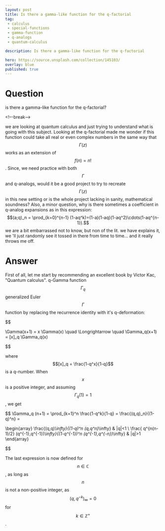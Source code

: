 ```yaml
---
layout: post
title: Is there a gamma-like function for the q-factorial
tag:
 - calculus
 - special-functions
 - gamma-function
 - q-analogs
 - quantum-calculus

description: Is there a gamma-like function for the q-factorial

hero: https://source.unsplash.com/collection/145103/
overlay: blue 
published: true
---
```


# Question 

is there a gamma-like function for the q-factorial?

<!–-break-–>


we are  looking at quantum calculus and just trying to understand what is going with this subject. Looking at the q-factorial made me wonder if this function could take all real or even complex numbers in the same way that $$\Gamma (z)$$ works as an extension of $$f(n) =n!$$. Since, we  need practice with both $$\Gamma $$ and q-analogs, would it be a good project to try to recreate $$\Gamma (z)$$ in this new setting or is the whole project lacking in sanity, mathematical soundness?
Also, a minor question, why is there sometimes a coefficient in q-analog expansions as in this expression:
$$(a;q)_n = \prod_{k=0}^{n-1} (1-aq^k)=(1-a)(1-aq)(1-aq^2)\cdots(1-aq^{n-1}).$$
we are  a bit embarrassed not to know, but non of the lit. we  have explains it, we 'll just randomly see it tossed in there from time to time... and it really throws me off.

# Answer 


First of all, let me start by recommending an excellent book by Victor Kac, "Quantum calculus".
q-Gamma function $$\Gamma_q$$ generalized Euler $$\Gamma$$ function by replacing the recurrence identity with it's q-deformation:

 $$ 

   \Gamma(x+1) = x \Gamma(x)  \quad \Longrightarrow \quad \Gamma_q(x+1) = [x]_q \Gamma_q(x)

 $$ 

where $$[x]_q = \frac{1-q^x}{1-q}$$ is a q-number. 
When $$x$$ is a positive integer, and assuming $$\Gamma_q(1) = 1$$, we get 

 $$ 
\Gamma_q (n+1) = \prod_{k=1}^n \frac{1-q^k}{1-q} = \frac{(q,q)_n}{(1-q)^n} = 
\begin{array} 
\frac{(q,q)_\infty}{(1-q)^n (q,q^n)_\infty} & |q|<1 \\
\frac{ q^{n(n-1)/2} (q^{-1},q^{-1})_\infty}{(1-q^{-1})^n (q^{-1},q^{-n})_\infty} & |q|>1
\end{array}  

 $$ 

The last expression is now defined for $$n \in \mathbb{C}$$, as long as $$n$$ is not a non-positive integer, as $$(q,q^{-k})_\infty = 0$$ for $$k \in \mathbb{Z}^+$$.

